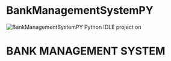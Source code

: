 # BankManagementSystemPY
![BankManagementSystemPY](https://socialify.git.ci/KrishGaur1354/BankManagementSystemPY/image?description=1&descriptionEditable=IDLE%20PROJECT%20WITH%20MYSQL%20CONNECTIVITY&font=Source%20Code%20Pro&forks=1&issues=1&language=1&name=1&owner=1&pattern=Floating%20Cogs&pulls=1&stargazers=1&theme=Dark)
Python IDLE project on
# BANK MANAGEMENT SYSTEM
